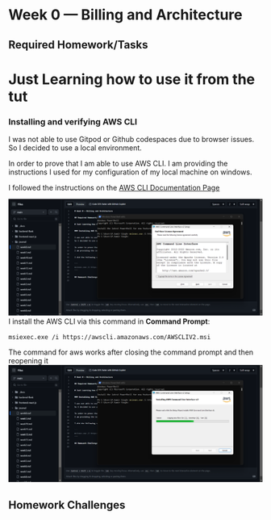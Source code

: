 # Week 0 — Billing and Architecture

## Required Homework/Tasks

# Just Learning how to use it from the tut

### Installing and verifying AWS CLI

I was not able to use Gitpod or Github codespaces due to browser issues.
So I decided to use a local environment.

In order to prove that I am able to use AWS CLI.
I am providing the instructions I used for my configuration of my local machine on windows.

I followed the instructions on the [AWS CLI Documentation Page](https://docs.aws.amazon.com/cli/latest/userguide/getting-started-install.html)

![Installing AWS CLI](assets/week-0-img-1.png)
I install the AWS CLI via this command in **Command Prompt**:
```
msiexec.exe /i https://awscli.amazonaws.com/AWSCLIV2.msi
```

The command for aws works after closing the command prompt and then reopening it
![Proof of working AWS CLI](assets/week-0-img-2.png)

## Homework Challenges
